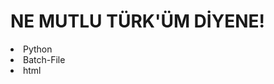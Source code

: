 <hl>
<h1>NE MUTLU TÜRK'ÜM DİYENE!</h1>
<list>
<li>Python</li>
<li>Batch-File</li>
<li>html</li>
</list>